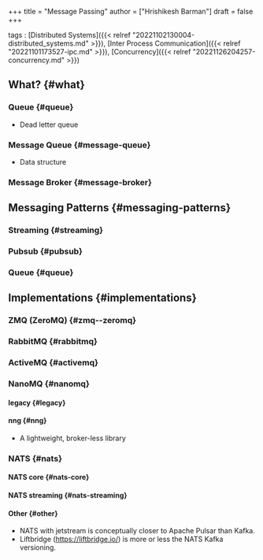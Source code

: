 +++
title = "Message Passing"
author = ["Hrishikesh Barman"]
draft = false
+++

tags
: [Distributed Systems]({{< relref "20221102130004-distributed_systems.md" >}}), [Inter Process Communication]({{< relref "20221101173527-ipc.md" >}}), [Concurrency]({{< relref "20221126204257-concurrency.md" >}})


## What? {#what}


### Queue {#queue}

-   Dead letter queue


### Message Queue {#message-queue}

-   Data structure


### Message Broker {#message-broker}


## Messaging Patterns {#messaging-patterns}


### Streaming {#streaming}


### Pubsub {#pubsub}


### Queue {#queue}


## Implementations {#implementations}


### ZMQ (ZeroMQ) {#zmq--zeromq}


### RabbitMQ {#rabbitmq}


### ActiveMQ {#activemq}


### NanoMQ {#nanomq}


#### legacy {#legacy}


#### nng {#nng}

-   A lightweight, broker-less library


### NATS {#nats}


#### NATS core {#nats-core}


#### NATS streaming {#nats-streaming}


#### Other {#other}

-   NATS with jetstream is conceptually closer to Apache Pulsar than Kafka.
-   Liftbridge (<https://liftbridge.io/>) is more or less the NATS Kafka versioning.
